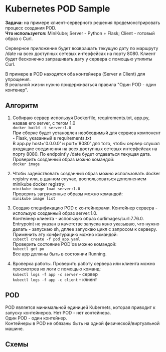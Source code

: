 # Kubernetes POD Sample

**Задача:** на примере клиент-серверного решения продемонстрировать процесс создания POD.  
**Что используется:** MiniKube; Server - Python + Flask; Client - готовый образ с Curl.

Серверное приложение будет возвращать текущую дату по маршруту /date на всех доступных сетевых интерфейсах на порту 8080.
Клиент будет бесконечно запрашивать дату у сервера с помощью утилиты Curl.

В примере в POD находятся оба контейнера (Server и Client) для упрощения.  
В реальной жизни нужно придерживаться правила "Один POD - один контенер".

## Алгоритм
1. Собираю сервер используя Dockerfile, requirements.txt, app.py, назвав его server, с тегом 1.0  
  <code>docker build -t server:1.0</code>  
  При сборке будет установлен необходимый для сервиса компонент - Flask, указанный в requirements.txt  
  В app.py host='0.0.0.0' и port='8080' для того, чтобы сервер слушал входящие соединения на всех доступных сетевых интерфейсах на порту 8080. По endpoint'у /date будет отдаваться текущая дата.  
  Проверить созданный образ можно командой:  
  <code>docker image</code>
  
2. Чтобы задействовать созданный образ можно использовать docker registry или, в данном случае, воспользоваться дополнением minikube docker registry:  
  <code>minikube image load server:1.0</code>  
  Проверить загруженные образы можно командой:  
  <code>minikube image list</code>
  
3. Создаю спецификацию POD с контейнерами.
   Контейнер сервера - использую созданный образ server:1.0.  
   Контейнер клиента - использую образ curlimages/curl:7.76.0. Entrypoint не указан в качетстве запуска явно указываю, что нужно делать - запускаю sh, дплее запускаю цикл с запросом к серверу.  
   Применить эту конфигурацию можно командой:  
   <code>cubectl create -f pod_app.yaml</code>  
   Проверить состояние POD'ов можно командой:  
   <code>kubectl get po</code>  
   Все app должны быть в состоянии Running.
   
4. Вроверка работы.
   Проверить работу сервера или клиента можно просмотрев их логи с помощью команд:  
   <code>kubectl logs -f app -c server</code> - сервер  
   <code>kubectl logs -f app -c client</code> - клиент

## POD
POD является минимальной единицей Kubernets, которая приводит к запуску контейнеров.
Нет POD - нет контейнера.  
Один POD - один контейнер.  
Контейнеры в POD не обязаны быть на одной физической/виртуальной машине.

## Схемы
